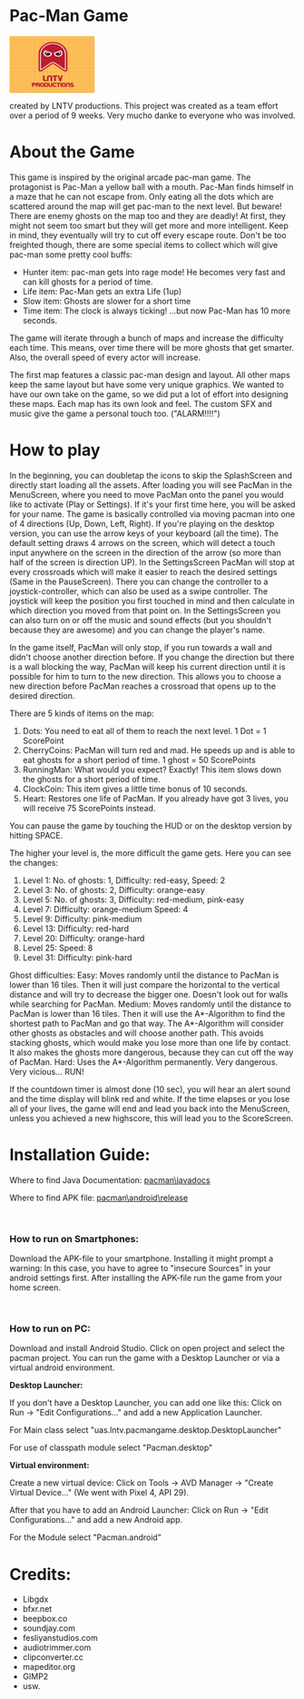 # Pac-Man Game
<div>
  <img style="vertical-align:middle" src="https://github.com/CruseoGithub/pacman/blob/main/android/assets/setup/LNTVLogo.png" width="150" height="100" />
</div>

 created by LNTV productions.
 This project was created as a team effort over a period of 9 weeks.
 Very mucho danke to everyone who was involved.

 # About the Game

 This game is inspired by the original arcade pac-man game.
 The protagonist is Pac-Man a yellow ball with a mouth. Pac-Man finds himself in a maze that he can not escape from.
 Only eating all the dots which are scattered around the map will get pac-man to the next level. 
 But beware! There are enemy ghosts on the map too and they are deadly! At first, they might not seem too smart but they will get more and more intelligent.
 Keep in mind, they eventually will try to cut off every escape route.
 Don't be too freighted though, there are some special items to collect which will give pac-man some pretty cool buffs:
 - Hunter item: pac-man gets into rage mode! He becomes very fast and can kill ghosts for a period of time.
 - Life item: Pac-Man gets an extra Life (1up)
 - Slow item: Ghosts are slower for a short time
 - Time item: The clock is always ticking! ...but now Pac-Man has 10 more seconds.
 
 The game will iterate through a bunch of maps and increase the difficulty each time. 
 This means, over time there will be more ghosts that get smarter. 
 Also, the overall speed of every actor will increase. 
 
 The first map features a classic pac-man design and layout. All other maps keep the same layout but have some very unique graphics. 
 We wanted to have our own take on the game, so we did put a lot of effort into designing these maps. Each map has its own look and feel.
 The custom SFX and music give the game a personal touch too. ("ALARM!!!!")
 
 
 # How to play
 
 In the beginning, you can doubletap the icons to skip the SplashScreen and directly start loading all the assets.
 After loading you will see PacMan in the MenuScreen, where you need to move PacMan onto the panel you would like to activate (Play or Settings).
 If it's your first time here, you will be asked for your name.
 The game is basically controlled via moving pacman into one of 4 directions (Up, Down, Left, Right).
 If you're playing on the desktop version, you can use the arrow keys of your keyboard (all the time).
 The default setting draws 4 arrows on the screen, which will detect a touch input anywhere on the screen in the direction of the arrow
 (so more than half of the screen is direction UP).
 In the SettingsScreen PacMan will stop at every crossroads which will make it easier to reach the desired settings (Same in the PauseScreen).
 There you can change the controller to a joystick-controller, which can also be used as a swipe controller.
 The joystick will keep the position you first touched in mind and then calculate in which direction you moved from that point on.
 In the SettingsScreen you can also turn on or off the music and sound effects (but you shouldn't because they are awesome) and you can change the player's name.
 
 In the game itself, PacMan will only stop, if you run towards a wall and didn't choose another direction before.
 If you change the direction but there is a wall blocking the way, PacMan will keep his current direction until it is possible for him to turn to the new direction.
 This allows you to choose a new direction before PacMan reaches a crossroad that opens up to the desired direction.
 
 There are 5 kinds of items on the map:
 1. Dots: You need to eat all of them to reach the next level. 1 Dot = 1 ScorePoint
 2. CherryCoins: PacMan will turn red and mad. He speeds up and is able to eat ghosts for a short period of time. 1 ghost = 50 ScorePoints
 3. RunningMan: What would you expect? Exactly! This item slows down the ghosts for a short period of time.
 4. ClockCoin: This item gives a little time bonus of 10 seconds.
 5. Heart: Restores one life of PacMan. If you already have got 3 lives, you will receive 75 ScorePoints instead.
 
 You can pause the game by touching the HUD or on the desktop version by hitting SPACE.
 
 The higher your level is, the more difficult the game gets. Here you can see the changes:
 1. Level 1: No. of ghosts: 1, Difficulty: red-easy, Speed: 2
 2. Level 3: No. of ghosts: 2, Difficulty: orange-easy
 3. Level 5: No. of ghosts: 3, Difficulty: red-medium, pink-easy
 4. Level 7: Difficulty: orange-medium Speed: 4
 5. Level 9: Difficulty: pink-medium
 6. Level 13: Difficulty: red-hard
 7. Level 20: Difficulty: orange-hard
 8. Level 25: Speed: 8
 9. Level 31: Difficulty: pink-hard
 
 Ghost difficulties:
 Easy: Moves randomly until the distance to PacMan is lower than 16 tiles. Then it will just compare the horizontal to the vertical distance and will try to decrease the bigger one. Doesn't look out for walls while searching for PacMan.
 Medium: Moves randomly until the distance to PacMan is lower than 16 tiles. Then it will use the A*-Algorithm to find the shortest path to PacMan and go that way.
 The A*-Algorithm will consider other ghosts as obstacles and will choose another path. This avoids stacking ghosts, which would make you lose more than one life by contact.
 It also makes the ghosts more dangerous, because they can cut off the way of PacMan.
 Hard: Uses the A*-Algorithm permanently. Very dangerous. Very vicious... RUN!
 
 If the countdown timer is almost done (10 sec), you will hear an alert sound and the time display will blink red and white.
 If the time elapses or you lose all of your lives, the game will end and lead you back into the MenuScreen, unless you achieved a new highscore, this will lead you to the ScoreScreen.

 # Installation Guide:

 <p>Where to find Java Documentation:&nbsp;<a href="https://github.com/CruseoGithub/pacman/tree/main/Javadocs">pacman\javadocs</a></p>
<p>Where to find APK file:&nbsp;<a href="https://github.com/CruseoGithub/pacman/tree/main/android/release">pacman\android\release</a></p>
<p>&nbsp;</p>
<h3>How to run on Smartphones:</h3>
<p>Download the APK-file to your smartphone. Installing it might prompt a warning: In this case, you have to agree to "insecure Sources" in your android settings first. After installing the APK-file run the game from your home screen.</p>
<p>&nbsp;</p>
<h3>How to run on PC:</h3>
<p>Download and install Android Studio.&nbsp;Click on open project and select the pacman project.&nbsp;You can run the game with a Desktop Launcher or via a virtual android environment.</p>
<p><strong>Desktop Launcher:</strong></p>
<p>If you don't have a Desktop Launcher, you can add one like this: Click on Run -&gt; "Edit Configurations..." and add a new Application Launcher.</p>
<p>For Main class select "uas.lntv.pacmangame.desktop.DesktopLauncher"</p>
<p>For use of classpath module select "Pacman.desktop"</p>
<p><strong>Virtual&nbsp;environment:</strong></p>
<p>Create a new virtual device: Click on Tools -&gt; AVD Manager -&gt; "Create Virtual Device..."&nbsp;(We went with Pixel 4, API 29).</p>
<p>After that you have to add an Android Launcher: Click on Run -&gt; "Edit Configurations..." and add a new Android app.</p>
<p>For the Module select "Pacman.android"</p>

 
 # Credits:
 - Libgdx
 - bfxr.net
 - beepbox.co
 - soundjay.com
 - fesliyanstudios.com
 - audiotrimmer.com
 - clipconverter.cc
 - mapeditor.org
 - GIMP2
 - usw.
 
